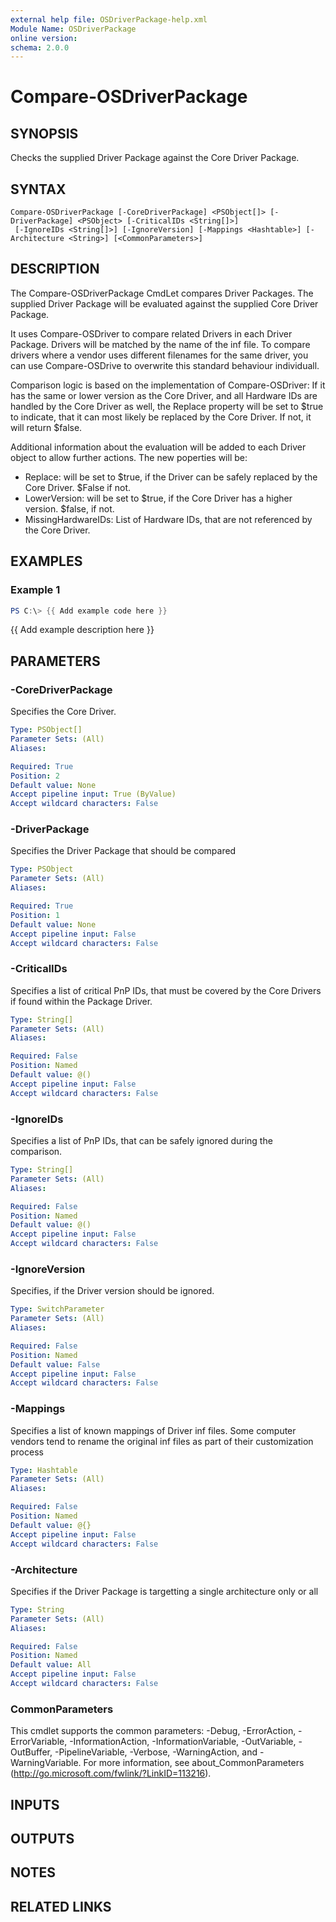 ```yaml
---
external help file: OSDriverPackage-help.xml
Module Name: OSDriverPackage
online version:
schema: 2.0.0
---
```


# Compare-OSDriverPackage

## SYNOPSIS
Checks the supplied Driver Package against the Core Driver Package.

## SYNTAX

```
Compare-OSDriverPackage [-CoreDriverPackage] <PSObject[]> [-DriverPackage] <PSObject> [-CriticalIDs <String[]>]
 [-IgnoreIDs <String[]>] [-IgnoreVersion] [-Mappings <Hashtable>] [-Architecture <String>] [<CommonParameters>]
```

## DESCRIPTION
The Compare-OSDriverPackage CmdLet compares Driver Packages.
The supplied Driver Package will be
evaluated against the supplied Core Driver Package.

It uses Compare-OSDriver to compare related Drivers in each Driver Package.
Drivers will be matched
by the name of the inf file.
To compare drivers where a vendor uses different filenames for the same
driver, you can use Compare-OSDrive to overwrite this standard behaviour individuall.

Comparison logic is based on the implementation of Compare-OSDriver:
If it has the same or lower version as the Core Driver, and all Hardware IDs are handled by the Core
Driver as well, the Replace property will be set to $true to indicate, that it can most likely be
replaced by the Core Driver.
If not, it will return $false.

Additional information about the evaluation will be added to each Driver object to allow further
actions.
The new poperties will be:

- Replace: will be set to $true, if the Driver can be safely replaced by the Core Driver.
$False if not.
- LowerVersion: will be set to $true, if the Core Driver has a higher version.
$false, if not.
- MissingHardwareIDs: List of Hardware IDs, that are not referenced by the Core Driver.

## EXAMPLES

### Example 1
```powershell
PS C:\> {{ Add example code here }}
```

{{ Add example description here }}

## PARAMETERS

### -CoreDriverPackage
Specifies the Core Driver.

```yaml
Type: PSObject[]
Parameter Sets: (All)
Aliases:

Required: True
Position: 2
Default value: None
Accept pipeline input: True (ByValue)
Accept wildcard characters: False
```

### -DriverPackage
Specifies the Driver Package that should be compared

```yaml
Type: PSObject
Parameter Sets: (All)
Aliases:

Required: True
Position: 1
Default value: None
Accept pipeline input: False
Accept wildcard characters: False
```

### -CriticalIDs
Specifies a list of critical PnP IDs, that must be covered by the Core Drivers
if found within the Package Driver.

```yaml
Type: String[]
Parameter Sets: (All)
Aliases:

Required: False
Position: Named
Default value: @()
Accept pipeline input: False
Accept wildcard characters: False
```

### -IgnoreIDs
Specifies a list of PnP IDs, that can be safely ignored during the comparison.

```yaml
Type: String[]
Parameter Sets: (All)
Aliases:

Required: False
Position: Named
Default value: @()
Accept pipeline input: False
Accept wildcard characters: False
```

### -IgnoreVersion
Specifies, if the Driver version should be ignored.

```yaml
Type: SwitchParameter
Parameter Sets: (All)
Aliases:

Required: False
Position: Named
Default value: False
Accept pipeline input: False
Accept wildcard characters: False
```

### -Mappings
Specifies a list of known mappings of Driver inf files.
Some computer vendors tend to rename the original inf files as part of their customization process

```yaml
Type: Hashtable
Parameter Sets: (All)
Aliases:

Required: False
Position: Named
Default value: @{}
Accept pipeline input: False
Accept wildcard characters: False
```

### -Architecture
Specifies if the Driver Package is targetting a single architecture only or all

```yaml
Type: String
Parameter Sets: (All)
Aliases:

Required: False
Position: Named
Default value: All
Accept pipeline input: False
Accept wildcard characters: False
```

### CommonParameters
This cmdlet supports the common parameters: -Debug, -ErrorAction, -ErrorVariable, -InformationAction, -InformationVariable, -OutVariable, -OutBuffer, -PipelineVariable, -Verbose, -WarningAction, and -WarningVariable.
For more information, see about_CommonParameters (http://go.microsoft.com/fwlink/?LinkID=113216).

## INPUTS

## OUTPUTS

## NOTES

## RELATED LINKS

